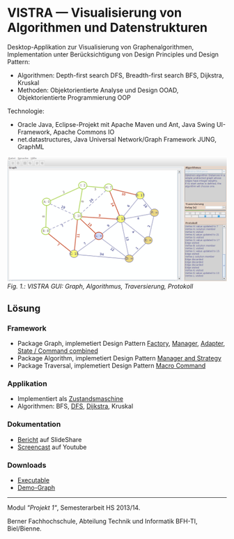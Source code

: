 # VISTRA &mdash; Visualisierung von Algorithmen und Datenstrukturen

Desktop-Applikation zur Visualisierung von Graphenalgorithmen, Implementation unter Berücksichtigung von Design Principles und Design Pattern:

- Algorithmen: Depth-first search DFS, Breadth-first search BFS, Dijkstra, Kruskal
- Methoden: Objektorientierte Analyse und Design OOAD, Objektorientierte Programmierung OOP

Technologie:

* Oracle Java, Eclipse-Projekt mit Apache Maven und Ant, Java Swing UI-Framework, Apache Commons IO
* net.datastructures, Java Universal Network/Graph Framework JUNG, GraphML

![vistra GUI](GraphVisualisierung2/release-demo/vistra-dijkstra.png "vistra GUI")
*Fig. 1.: VISTRA GUI: Graph, Algorithmus, Traversierung, Protokoll*

## Lösung

### Framework

* Package Graph, implemetiert Design Pattern [Factory](GraphVisualisierung2/src/main/java/vistra/framework/graph/GraphFactory.java), [Manager](GraphVisualisierung2/src/main/java/vistra/framework/graph/GraphManager.java), [Adapter](GraphVisualisierung2/src/main/java/vistra/framework/graph/ITraversableGraph.java), [State / Command combined](GraphVisualisierung2/src/main/java/vistra/framework/graph/item/state/)
* Package Algorithm, implemetiert Design Pattern [Manager and Strategy](GraphVisualisierung2/src/main/java/vistra/framework/algorithm/IAlgorithmManager.java)
* Package Traversal, implemetiert Design Pattern [Macro Command](GraphVisualisierung2/src/main/java/vistra/framework/traversal/step/)

### Applikation

* Implementiert als [Zustandsmaschine](GraphVisualisierung2/src/main/java/vistra/app/control/state/)
* Algorithmen: BFS, [DFS](GraphVisualisierung2/src/main/java/vistra/framework/algorithm/impl/DFS.java), [Dijkstra](GraphVisualisierung2/src/main/java/vistra/framework/algorithm/impl/Dijkstra.java), Kruskal

### Dokumentation

* [Bericht](https://www.slideshare.net/RolandBruggmann/desktopapp-zur-visualisierung-von-graphenalgorithmen) auf SlideShare
* [Screencast](https://youtu.be/PHCs4vWJ0Cw) auf Youtube

### Downloads

* [Executable](GraphVisualisierung2/release-demo/vistra.jar?raw=true)
* [Demo-Graph](GraphVisualisierung2/release-demo/simple-undirected-weigthed_with_start.vistra?raw=true)

---

Modul *"Projekt 1"*, Semesterarbeit HS 2013/14.

Berner Fachhochschule, Abteilung Technik und Informatik BFH-TI, Biel/Bienne.
